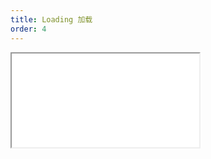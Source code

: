 ```yaml
---
title: Loading 加载
order: 4
---
```


<Iframe src="//mc.fusion.design/demos/comp_groups/@alifd/next/loading?theme=@alifd/theme-2" />
